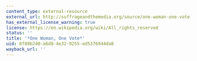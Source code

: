 ```yaml
---
content_type: external-resource
external_url: http://suffrageandthemedia.org/source/one-woman-one-vote-pbs-documentary/
has_external_license_warning: true
license: https://en.wikipedia.org/wiki/All_rights_reserved
status: ''
title: '*One Woman, One Vote*'
uid: 8f89b240-a6d8-4e32-9255-ed5376944da8
wayback_url: ''
---
```

